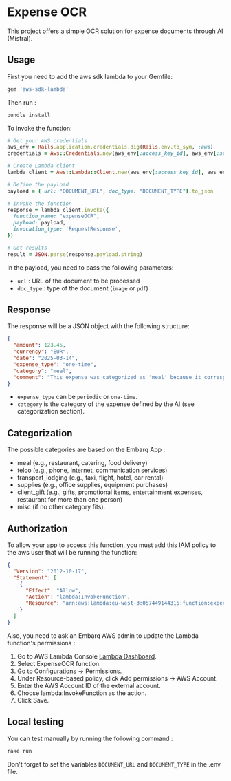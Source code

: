 # Expense OCR

This project offers a simple OCR solution for expense documents through AI (Mistral).

## Usage

First you need to add the aws sdk lambda to your Gemfile:

```ruby
gem 'aws-sdk-lambda'
```

Then run :

```sh
bundle install
```

To invoke the function:

```ruby
# Get your AWS credentials
aws_env = Rails.application.credentials.dig(Rails.env.to_sym, :aws)
credentials = Aws::Credentials.new(aws_env[:access_key_id], aws_env[:secret_access_key])

# Create Lambda client
lambda_client = Aws::Lambda::Client.new(aws_env[:access_key_id], aws_env[:secret_access_key])

# Define the payload
payload = { url: "DOCUMENT_URL", doc_type: "DOCUMENT_TYPE"}.to_json

# Invoke the function
response = lambda_client.invoke({
  function_name: "expenseOCR",
  payload: payload,
  invocation_type: 'RequestResponse',
})

# Get results
result = JSON.parse(response.payload.string)
```

In the payload, you need to pass the following parameters:

- `url` : URL of the document to be processed
- `doc_type` : type of the document (`image` or `pdf`)

## Response

The response will be a JSON object with the following structure:

```json
{
  "amount": 123.45,
  "currency": "EUR",
  "date": "2025-03-14",
  "expense_type": "one-time",
  "category": "meal",
  "comment": "This expense was categorized as 'meal' because it corresponds to a restaurant bill for a single person, which is generally deductible if related to business."
}
```

- `expense_type` can be `periodic` or `one-time`.
- `category` is the category of the expense defined by the AI (see categorization section).

## Categorization

The possible categories are based on the Embarq App :

- meal (e.g., restaurant, catering, food delivery)
- telco (e.g., phone, internet, communication services)
- transport_lodging (e.g., taxi, flight, hotel, car rental)
- supplies (e.g., office supplies, equipment purchases)
- client_gift (e.g., gifts, promotional items, entertainment expenses, restaurant for more than one person)
- misc (if no other category fits).

## Authorization

To allow your app to access this function, you must add this IAM policy to the aws user that will be running the function:

```json
{
  "Version": "2012-10-17",
  "Statement": [
    {
      "Effect": "Allow",
      "Action": "lambda:InvokeFunction",
      "Resource": "arn:aws:lambda:eu-west-3:057449144315:function:expenseOCR"
    }
  ]
}
```

Also, you need to ask an Embarq AWS admin to update the Lambda function's permissions :

1. Go to AWS Lambda Console [Lambda Dashboard](https://console.aws.amazon.com/lambda).
2. Select ExpenseOCR function.
3. Go to Configurations -> Permissions.
4. Under Resource-based policy, click Add permissions → AWS Account.
5. Enter the AWS Account ID of the external account.
6. Choose lambda:InvokeFunction as the action.
7. Click Save.

## Local testing

You can test manually by running the following command :

```sh
rake run
```

Don't forget to set the variables `DOCUMENT_URL` and `DOCUMENT_TYPE` in the .env file.
